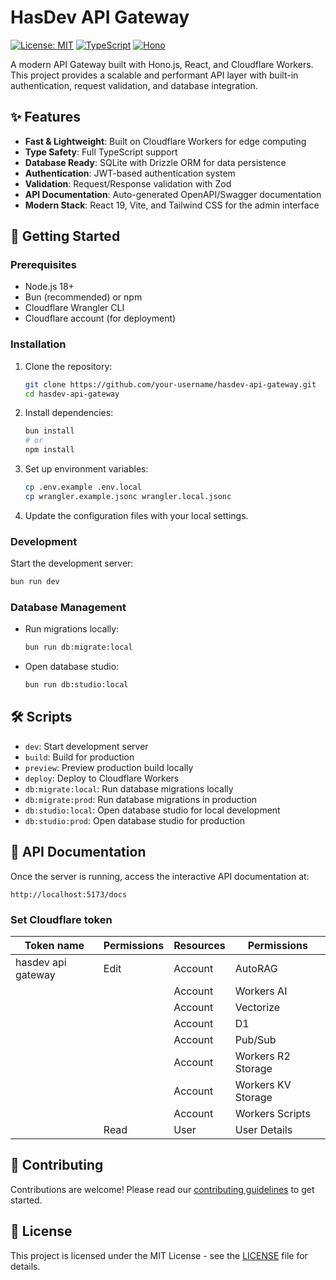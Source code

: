 # HasDev API Gateway

[![License: MIT](https://img.shields.io/badge/License-MIT-yellow.svg)](https://opensource.org/licenses/MIT)
[![TypeScript](https://img.shields.io/badge/TypeScript-4.9.5-blue.svg)](https://www.typescriptlang.org/)
[![Hono](https://img.shields.io/badge/Hono-v4.7.10-FF6B6B.svg)](https://hono.dev/)

A modern API Gateway built with Hono.js, React, and Cloudflare Workers. This project provides a scalable and performant API layer with built-in authentication, request validation, and database integration.

## ✨ Features

- **Fast & Lightweight**: Built on Cloudflare Workers for edge computing
- **Type Safety**: Full TypeScript support
- **Database Ready**: SQLite with Drizzle ORM for data persistence
- **Authentication**: JWT-based authentication system
- **Validation**: Request/Response validation with Zod
- **API Documentation**: Auto-generated OpenAPI/Swagger documentation
- **Modern Stack**: React 19, Vite, and Tailwind CSS for the admin interface

## 🚀 Getting Started

### Prerequisites

- Node.js 18+
- Bun (recommended) or npm
- Cloudflare Wrangler CLI
- Cloudflare account (for deployment)

### Installation

1. Clone the repository:
   ```bash
   git clone https://github.com/your-username/hasdev-api-gateway.git
   cd hasdev-api-gateway
   ```

2. Install dependencies:
   ```bash
   bun install
   # or
   npm install
   ```

3. Set up environment variables:
   ```bash
   cp .env.example .env.local
   cp wrangler.example.jsonc wrangler.local.jsonc
   ```

4. Update the configuration files with your local settings.

### Development

Start the development server:

```bash
bun run dev
```

### Database Management

- Run migrations locally:
  ```bash
  bun run db:migrate:local
  ```

- Open database studio:
  ```bash
  bun run db:studio:local
  ```

## 🛠️ Scripts

- `dev`: Start development server
- `build`: Build for production
- `preview`: Preview production build locally
- `deploy`: Deploy to Cloudflare Workers
- `db:migrate:local`: Run database migrations locally
- `db:migrate:prod`: Run database migrations in production
- `db:studio:local`: Open database studio for local development
- `db:studio:prod`: Open database studio for production

## 📝 API Documentation

Once the server is running, access the interactive API documentation at:

```
http://localhost:5173/docs
```

### Set Cloudflare token

| Token name | Permissions | Resources | Permissions |
| --- | --- | --- | --- |
| hasdev api gateway | Edit | Account | AutoRAG |
|  |  | Account | Workers AI |
|  |  | Account | Vectorize |
|  |  | Account | D1 |
|  |  | Account | Pub/Sub |
|  |  | Account | Workers R2 Storage |
|  |  | Account | Workers KV Storage |
|  |  | Account | Workers Scripts |
|  | Read | User | User Details |

## 🤝 Contributing

Contributions are welcome! Please read our [contributing guidelines](CONTRIBUTING.md) to get started.

## 📄 License

This project is licensed under the MIT License - see the [LICENSE](LICENSE) file for details.
